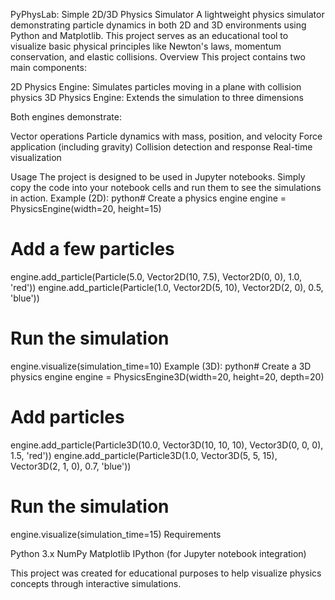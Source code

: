 PyPhysLab: Simple 2D/3D Physics Simulator
A lightweight physics simulator demonstrating particle dynamics in both 2D and 3D environments using Python and Matplotlib. This project serves as an educational tool to visualize basic physical principles like Newton's laws, momentum conservation, and elastic collisions.
Overview
This project contains two main components:

2D Physics Engine: Simulates particles moving in a plane with collision physics
3D Physics Engine: Extends the simulation to three dimensions

Both engines demonstrate:

Vector operations
Particle dynamics with mass, position, and velocity
Force application (including gravity)
Collision detection and response
Real-time visualization

Usage
The project is designed to be used in Jupyter notebooks. Simply copy the code into your notebook cells and run them to see the simulations in action.
Example (2D):
python# Create a physics engine
engine = PhysicsEngine(width=20, height=15)

# Add a few particles
engine.add_particle(Particle(5.0, Vector2D(10, 7.5), Vector2D(0, 0), 1.0, 'red'))
engine.add_particle(Particle(1.0, Vector2D(5, 10), Vector2D(2, 0), 0.5, 'blue'))

# Run the simulation
engine.visualize(simulation_time=10)
Example (3D):
python# Create a 3D physics engine
engine = PhysicsEngine3D(width=20, height=20, depth=20)

# Add particles
engine.add_particle(Particle3D(10.0, Vector3D(10, 10, 10), Vector3D(0, 0, 0), 1.5, 'red'))
engine.add_particle(Particle3D(1.0, Vector3D(5, 5, 15), Vector3D(2, 1, 0), 0.7, 'blue'))

# Run the simulation
engine.visualize(simulation_time=15)
Requirements

Python 3.x
NumPy
Matplotlib
IPython (for Jupyter notebook integration)


This project was created for educational purposes to help visualize physics concepts through interactive simulations.
